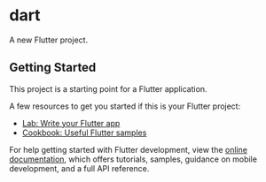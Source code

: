 # dart

A new Flutter project.

## Getting Started

This project is a starting point for a Flutter application.

A few resources to get you started if this is your Flutter project:

- [Lab: Write your Flutter app](https://docs.flutter.dev/get-started/codelab)
- [Cookbook: Useful Flutter samples](https://docs.flutter.dev/cookbook)

For help getting started with Flutter development, view the
[online documentation](https://docs.flutter.dev/), which offers tutorials,
samples, guidance on mobile development, and a full API reference.
